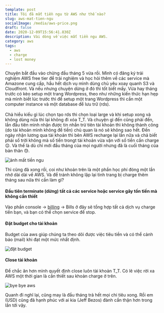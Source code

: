 ```yaml
---
template: post
title: Tôi đã mất tiền ngu từ AWS như thế nào?
slug: aws-mat-tien-ngu
socialImage: /media/aws-price.png
draft: false
date: 2020-12-09T15:56:41.830Z
description: Vài dòng về việc mất tiền ngu AWS.
category: aws
tags:
  - aws
  - charge
  - lost money
---
```

Chuyện bắt đầu vào chừng đầu tháng 5 vừa rồi. Mình có đăng ký trải nghiệm AWS free tier để trải nghiệm và học hỏi thêm về các service mà Amazone cung cấp, hầu hết dịch vụ mình dùng chủ yêu xoay quanh S3 và Cloudfront. Và nếu nhưng chuyện dừng ở đó thì tốt biết mấy. Vừa hay tháng trước có kèo setup một trang Wordpress, theo như những kiến thức hạn hẹp mà mình biết lúc trước thì để setup một trang Wordpress thì cần một computer instance và một database để lưu trữ (rds). \
\
Chả hiểu kiểu gì lúc chọn tạo rds thì chọn loại large và khi setup xong và không dùng nữa thì lại không đi xóa T_T. Và chuyện gì đến cũng phải đến, lần đầu tiên mình nhận được tin nhắn trừ tiên tài khoản thì không thành công (do tài khoản mình không để tiền) chủ quan là nó sẽ không sao hết. Đến ngày nhận lương qua tài khoản thì bên AWS recharge lại lần nữa và chả biết phải số trời không mà số tiền trongt tài khoản vừa vặn với số tiền cần charge 😌. Và thế là dù chỉ mới đầu tháng của mọi người nhưng đã là cuối tháng của bản thân 😓.

![ảnh mất tiền ngu](/media/screenshot_2020-12-10-00-21-44-36.png "aws charge sms")

Thì cũng đã xong rồi, coi như khoản trên là một phần học phí đóng một lần nhớ dài dài về AWS. Và để tránh không lặp lại tình trang bị charge thêm tháng sau nữa thì cần làm gì?

#### Đầu tiên terminate (dừng) tất cả các service hoặc service gây tốn tiền mà không cần thiết

Vào phần console -> [billing](https://console.aws.amazon.com/billing/) -> Bills ở đây sẽ tổng hợp tất cả dịch vụ charge tiền bạn, và bạn có thể chọn service để stop.

#### Đặt budget cho tài khoản

Budget của aws giúp chúng ta theo dõi được việc tiêu tiền và có thể cảnh báo (mail) khi đạt một mức nhất định.

![đặt budget](/media/console.aws.amazon.com_billing_home_.png "budget")



#### Close tài khoản

Để chắc ăn hơn mình quyết định close luôn tài khoản T_T. Có lẽ việc rời xa AWS một thời gian là cần thiết sau khoản charge ở trên.

![bye bye aws](/media/screen-shot-2020-12-09-at-22.56.26.png "bye")

Quanh đi nghĩ lại, cũng may là đầu tháng trả hết mọi chi tiêu xong. Rồi em (USD) cũng đã hạnh phúc với ai kia (Jeff Bezos) đành cẩn thận hơn trong lần tới vậy.